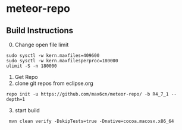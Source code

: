 # meteor-repo

## Build Instructions
0. Change open file limit

```
sudo sysctl -w kern.maxfiles=409600
sudo sysctl -w kern.maxfilesperproc=180000
ulimit -S -n 180000
```

1. Get Repo
2. clone git repos from eclipse.org

```
repo init -u https://github.com/max6cn/meteor-repo/ -b R4_7_1 --depth=1
```
3. start build
```
 mvn clean verify -DskipTests=true -Dnative=cocoa.macosx.x86_64

```
